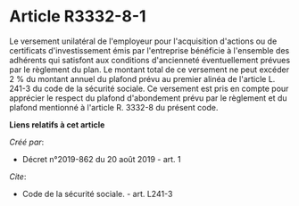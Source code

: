 # Article R3332-8-1

Le versement unilatéral de l'employeur pour l'acquisition d'actions ou de certificats d'investissement émis par l'entreprise
bénéficie à l'ensemble des adhérents qui satisfont aux conditions d'ancienneté éventuellement prévues par le règlement du
plan. Le montant total de ce versement ne peut excéder 2 % du montant annuel du plafond prévu au premier alinéa de l'article
L. 241-3 du code de la sécurité sociale. Ce versement est pris en compte pour apprécier le respect du plafond d'abondement
prévu par le règlement et du plafond mentionné à l'article R. 3332-8 du présent code.

**Liens relatifs à cet article**

_Créé par_:

  - Décret n°2019-862 du 20 août 2019 - art. 1

_Cite_:

  - Code de la sécurité sociale. - art. L241-3
